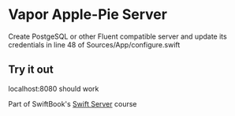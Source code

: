 # Vapor Apple-Pie Server

Create PostgeSQL or other Fluent compatible server and update its credentials in line 48 of Sources/App/configure.swift

## Try it out

localhost:8080 should work

Part of SwiftBook's [Swift Server](https://swiftbook.ru/webinar-swift-level-4/) course
